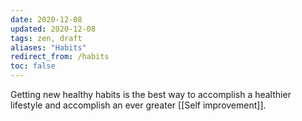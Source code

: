 ```yaml
---
date: 2020-12-08
updated: 2020-12-08
tags: zen, draft
aliases: "Habits"
redirect_from: /habits
toc: false
---
```

Getting new healthy habits is the best way to accomplish a healthier lifestyle and accomplish an ever greater [[Self improvement]].